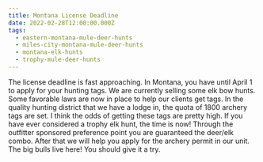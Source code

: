```yaml
---
title: Montana License Deadline
date: 2022-02-28T12:00:00.000Z
tags:
  - eastern-montana-mule-deer-hunts
  - miles-city-montana-mule-deer-hunts
  - montana-elk-hunts
  - trophy-mule-deer-hunts
---
```


The license deadline is fast approaching. In Montana, you have until April 1 to apply for your hunting tags. We are currently selling some elk bow hunts. Some favorable laws are now in place to help our clients get tags. In the quality hunting district that we have a lodge in, the quota of 1800 archery tags are set. I think the odds of getting these tags are pretty high. If you have ever considered a trophy elk hunt, the time is now! Through the outfitter sponsored preference point you are guaranteed the deer/elk combo. After that we will help you apply for the archery permit in our unit. The big bulls live here! You should give it a try.
